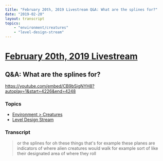 ```yaml
---
title: "February 20th, 2019 Livestream Q&A: What are the splines for?"
date: "2019-02-20"
layout: transcript
topics:
    - "environment/creatures"
    - "level-design-stream"
---
```

# [February 20th, 2019 Livestream](../2019-02-20.md)
## Q&A: What are the splines for?
https://youtube.com/embed/CB9bSigNYH8?autoplay=1&start=4226&end=4248

### Topics
* [Environment > Creatures](../topics/environment/creatures.md)
* [Level Design Stream](../topics/level-design-stream.md)

### Transcript

> or the splines for oh these things that's for example these planes are indicators of where alien creatures would walk for example sort of like their designated area of where they roll
